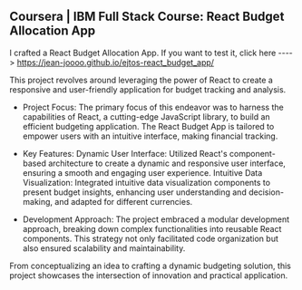 ## Coursera | IBM Full Stack Course: React Budget Allocation App

I crafted a React Budget Allocation App. If you want to test it, click here ----> https://jean-joooo.github.io/ejtos-react_budget_app/

This project revolves around leveraging the power of React to create a responsive and user-friendly application for budget tracking and analysis.

- Project Focus:
The primary focus of this endeavor was to harness the capabilities of React, a cutting-edge JavaScript library, to build an efficient budgeting application. The React Budget App is tailored to empower users with an intuitive interface, making financial tracking.

- Key Features:
Dynamic User Interface: Utilized React's component-based architecture to create a dynamic and responsive user interface, ensuring a smooth and engaging user experience.
Intuitive Data Visualization: Integrated intuitive data visualization components to present budget insights, enhancing user understanding and decision-making, and adapted for different currencies.

- Development Approach:
The project embraced a modular development approach, breaking down complex functionalities into reusable React components. This strategy not only facilitated code organization but also ensured scalability and maintainability.

From conceptualizing an idea to crafting a dynamic budgeting solution, this project showcases the intersection of innovation and practical application.
